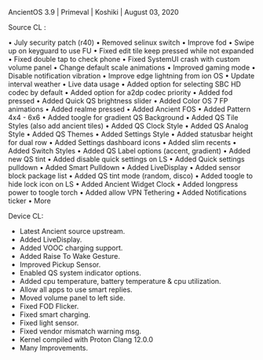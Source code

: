 AncientOS 3.9 | Primeval | Koshiki | August 03, 2020

Source CL :

• July security patch (r40)
• Removed selinux switch
• Improve fod
• Swipe up on keyguard to use FU
• Fixed edit tile keep pressed while not expanded
• Fixed double tap to check phone
• Fixed SystemUI crash with custom volume panel
• Change default scale animations
• Improved gaming mode
• Disable notification vibration
• Improve edge lightning from ion OS
• Update interval weather
• Live data usage
• Added option for selecting SBC HD codec by default
• Added option for a2dp codec priority
• Added fod pressed
• Added Quick QS brightness slider
• Added Color OS 7 FP animations
• Added realme pressed
• Added Ancient FOS
• Added Pattern 4x4 - 6x6
• Added toogle for gradient QS Background
• Added QS Tile Styles (also add ancient tiles)
• Added QS Clock Style
• Added QS Analog Style
• Added QS Themes
• Added Settings Style
• Added statusbar height for dual row
• Added Settings dashboard icons
• Added slim recents
• Added Switch Styles
• Added QS Label options (accent, gradient)
• Added new QS tint
• Added disable quick settings on LS
• Added Quick settings pulldown
• Added Smart Pulldown
• Added LiveDisplay
• Added sensor block package list
• Added QS tint mode (random, disco)
• Added toogle to hide lock icon on LS
• Added Ancient Widget Clock
• Added longpress power to toogle torch
• Added allow VPN Tethering
• Added Notifications ticker
• More

Device CL:

* Latest Ancient source upstream.
* Added LiveDisplay.
* Added VOOC charging support.
* Added Raise To Wake Gesture.
* Improved Pickup Sensor.
* Enabled QS system indicator options.
* Added cpu temperature, battery temperature & cpu utilization.
* Allow all apps to use smart replies.
* Moved volume panel to left side.
* Fixed FOD Flicker.
* Fixed smart charging.
* Fixed light sensor. 
* Fixed vendor mismatch warning msg.
* Kernel compiled with Proton Clang 12.0.0
* Many Improvements.
